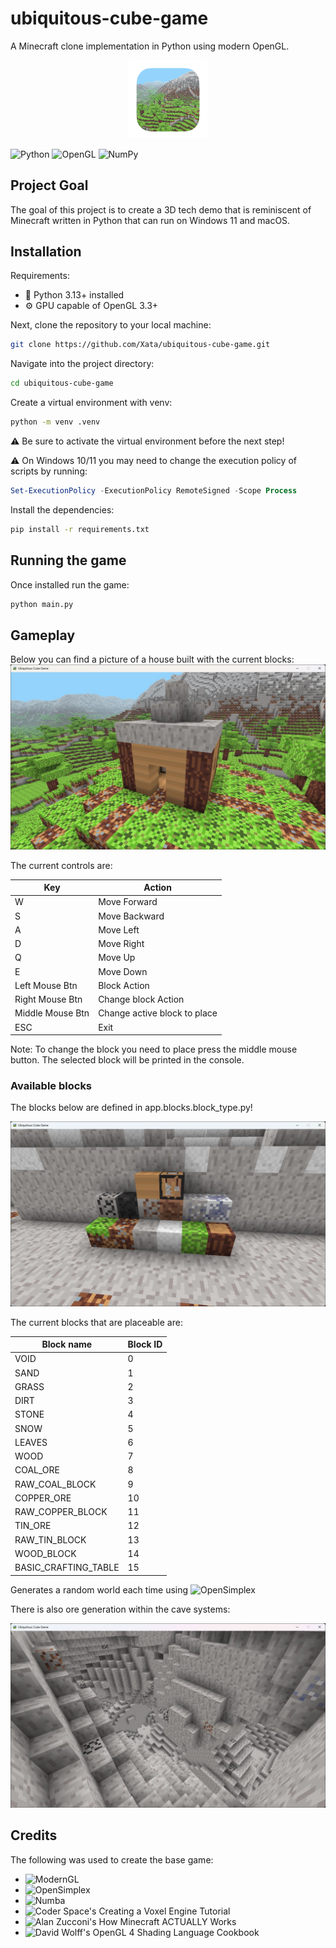 # ubiquitous-cube-game
A Minecraft clone implementation in Python using modern OpenGL.

<p align="center">
<img src="app/assets/icon.png" alt="Ubiquitous Cube Game icon" width="25%"/>

![Python](https://img.shields.io/badge/python-3670A0?style=for-the-badge&logo=python&logoColor=ffdd54)
![OpenGL](https://img.shields.io/badge/OpenGL-%23FFFFFF.svg?style=for-the-badge&logo=opengl)
![NumPy](https://img.shields.io/badge/numpy-%23013243.svg?style=for-the-badge&logo=numpy&logoColor=white)

</p>

## Project Goal

The goal of this project is to create a 3D tech demo that is reminiscent of Minecraft written in Python that can run on Windows 11 and macOS.

## Installation

Requirements:
- 🐍 Python 3.13+ installed
- ⚙️ GPU capable of OpenGL 3.3+

Next, clone the repository to your local machine:
```zsh
git clone https://github.com/Xata/ubiquitous-cube-game.git
```

Navigate into the project directory:
```zsh
cd ubiquitous-cube-game
```

Create a virtual environment with venv:
```zsh
python -m venv .venv
```

⚠️ Be sure to activate the virtual environment before the next step!

⚠️ On Windows 10/11 you may need to change the execution policy of scripts by running:
```powershell
Set-ExecutionPolicy -ExecutionPolicy RemoteSigned -Scope Process
```

Install the dependencies:
```zsh
pip install -r requirements.txt
```

## Running the game
Once installed run the game:
```zsh
python main.py
```

## Gameplay

Below you can find a picture of a house built with the current blocks:
![All current blocks](/resources/images/cube-game-screenshot-03.jpg)

The current controls are:

| Key | Action |
|------|--------|
| W | Move Forward |
| S | Move Backward |
| A | Move Left |
| D | Move Right |
| Q | Move Up |
| E | Move Down |
| Left Mouse Btn | Block Action |
| Right Mouse Btn | Change block Action |
| Middle Mouse Btn | Change active block to place |
| ESC | Exit |

Note: To change the block you need to place press the middle mouse button. The selected block will be printed in the console.

### Available blocks
The blocks below are defined in app.blocks.block_type.py!

![All current blocks](/resources/images/cube-game-screenshot-01.jpg)

The current blocks that are placeable are:

| Block name           | Block ID |
|----------------------|----------|
| VOID                 | 0        |
| SAND                 | 1        |
| GRASS                | 2        |
| DIRT                 | 3        |
| STONE                | 4        |
| SNOW                 | 5        |
| LEAVES               | 6        |
| WOOD                 | 7        | 
| COAL_ORE             | 8        |
| RAW_COAL_BLOCK       | 9        |
| COPPER_ORE           | 10       |
| RAW_COPPER_BLOCK     | 11       | 
| TIN_ORE              | 12 |       
| RAW_TIN_BLOCK        | 13 |       
| WOOD_BLOCK           | 14    |   
| BASIC_CRAFTING_TABLE | 15    |

Generates a random world each time using ![OpenSimplex](https://github.com/lmas/opensimplex)

There is also ore generation within the cave systems:

![Example of ore being generated within the caves](/resources/images/cube-game-screenshot-02.jpg)

## Credits

The following was used to create the base game:

- ![ModernGL](https://moderngl.readthedocs.io/en/5.8.2/)
- ![OpenSimplex](https://github.com/lmas/opensimplex)
- ![Numba](https://numba.pydata.org/)
- ![Coder Space's Creating a Voxel Engine Tutorial](https://www.youtube.com/watch?v=Ab8TOSFfNp4)
- ![Alan Zucconi's How Minecraft ACTUALLY Works](https://www.youtube.com/watch?v=YyVAaJqYAfE&t=973s)
- ![David Wolff's OpenGL 4 Shading Language Cookbook](https://www.amazon.com/OpenGL-Shading-Language-Cookbook-high-quality/dp/1789342252)
